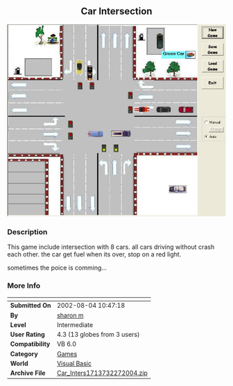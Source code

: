 ﻿<div align="center">

## Car Intersection

<img src="PIC200422787454962.jpg">
</div>

### Description

This game include intersection with 8 cars. all cars driving without crash each other. the car get fuel when its over, stop on a red light.

sometimes the poice is comming...
 
### More Info
 


<span>             |<span>
---                |---
**Submitted On**   |2002-08-04 10:47:18
**By**             |[sharon m](https://github.com/Planet-Source-Code/PSCIndex/blob/master/ByAuthor/sharon-m.md)
**Level**          |Intermediate
**User Rating**    |4.3 (13 globes from 3 users)
**Compatibility**  |VB 6\.0
**Category**       |[Games](https://github.com/Planet-Source-Code/PSCIndex/blob/master/ByCategory/games__1-38.md)
**World**          |[Visual Basic](https://github.com/Planet-Source-Code/PSCIndex/blob/master/ByWorld/visual-basic.md)
**Archive File**   |[Car\_Inters1713732272004\.zip](https://github.com/Planet-Source-Code/sharon-m-car-intersection__1-52019/archive/master.zip)








